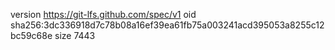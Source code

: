 version https://git-lfs.github.com/spec/v1
oid sha256:3dc336918d7c78b08a16ef39ea61fb75a003241acd395053a8255c12bc59c68e
size 7443
